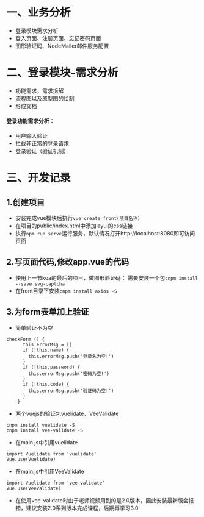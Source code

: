 # 一、业务分析
* 登录模块需求分析
* 登入页面、注册页面、忘记密码页面
* 图形验证码、NodeMailer邮件服务配置

# 二、登录模块-需求分析
* 功能需求，需求拆解
* 流程图以及原型图的绘制
* 形成文档
#### 登录功能需求分析：
* 用户输入验证
* 拦截非正常的登录请求
* 登录验证（验证机制）
# 三、开发记录
## 1.创建项目
* 安装完成vue模块后执行`vue create front(项目名称)`
* 在项目的public/index.html中添加layui的css链接
* 执行`npm run serve`运行服务，默认情况打开http://localhost:8080即可访问页面

## 2.写页面代码,修改app.vue的代码
* 使用上一节koa的最后的项目，做图形验证码：
  需要安装一个包`cnpm install --save svg-captcha` 
* 在front目录下安装`cnpm install axios -S`

## 3.为form表单加上验证
* 简单验证不为空
```
checkForm () {
      this.errorMsg = []
      if (!this.name) {
        this.errorMsg.push('登录名为空!')
      }
      if (!this.password) {
        this.errorMsg.push('密码为空!')
      }
      if (!this.code) {
        this.errorMsg.push('验证码为空!')
      }
    }
```
* 两个vuejs的验证包vuelidate、VeeValidate
```
cnpm install vuelidate -S
cnpm install vee-validate -S
```
* 在main.js中引用vuelidate
```
import Vuelidate from 'vuelidate'
Vue.use(Vuelidate)
```
* 在main.js中引用VeeValidate
```
import Vuelidate from 'vee-validate'
Vue.use(VeeValidate)
```

* 在使用vee-validate时由于老师视频用到的是2.0版本，因此安装最新版会报错，建议安装2.0系列版本完成课程，后期再学习3.0